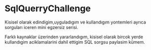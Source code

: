 # SqlQuerryChallenge
Kisisel olarak edindigim,uyguladıgım ve kullandıgım yontemleri ayrıca sorguları iceren mini egzersiz serisi.

Farklı kaynaklar üzerinden yararlandıgım, kisisel olarak bircok yerde kullandıgim aciklamalarini dahil ettigim SQL sorgsu paylasim kümem.
